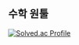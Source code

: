 ## 수학 원툴

<!-- 
![rootenter's GitHub stats](https://github-readme-stats.vercel.app/api?username=rootenter&show_icons=true&theme=highcontrast)  
![Top Langs](https://github-readme-stats.vercel.app/api/top-langs/?username=rootenter&layout=compact&theme=highcontrast)
-->
[![Solved.ac Profile](http://mazassumnida.wtf/api/generate_badge?boj=rootenter)](https://solved.ac/rootenter)

